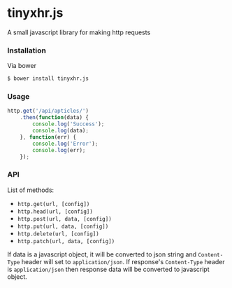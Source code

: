 # tinyxhr.js
A small javascript library for making http requests

### Installation

Via bower
```sh
$ bower install tinyxhr.js
```

### Usage
```js
http.get('/api/apticles/')
    .then(function(data) {
        console.log('Success');
        console.log(data);
    }, function(err) {
        console.log('Error');
        console.log(err);
    });
```

### API
List of methods:
* `http.get(url, [config])`
* `http.head(url, [config])`
* `http.post(url, data, [config])`
* `http.put(url, data, [config])`
* `http.delete(url, [config])`
* `http.patch(url, data, [config])`

If data is a javascript object, it will be converted to json string and
`Content-Type` header will set to `application/json`.
If response's `Content-Type` header is `application/json` then response data
will be converted to javascript object.
